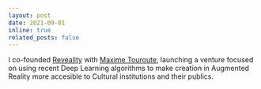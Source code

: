 ```yaml
---
layout: post
date: 2021-09-01
inline: true
related_posts: false
---
```


I co-founded [Reveality](https://reveality.io/) with [Maxime Touroute](https://maximetouroute.github.io/), launching a venture focused on using recent Deep Learning algorithms to make creation in Augmented Reality more accesible to Cultural institutions and their publics.